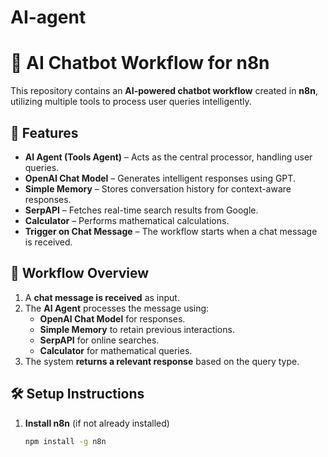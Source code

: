 # AI-agent

# 🤖 AI Chatbot Workflow for n8n

This repository contains an **AI-powered chatbot workflow** created in **n8n**, utilizing multiple tools to process user queries intelligently.

## 🚀 Features  
- **AI Agent (Tools Agent)** – Acts as the central processor, handling user queries.  
- **OpenAI Chat Model** – Generates intelligent responses using GPT.  
- **Simple Memory** – Stores conversation history for context-aware responses.  
- **SerpAPI** – Fetches real-time search results from Google.  
- **Calculator** – Performs mathematical calculations.  
- **Trigger on Chat Message** – The workflow starts when a chat message is received.  

## 📂 Workflow Overview  
1. A **chat message is received** as input.  
2. The **AI Agent** processes the message using:  
   - **OpenAI Chat Model** for responses.  
   - **Simple Memory** to retain previous interactions.  
   - **SerpAPI** for online searches.  
   - **Calculator** for mathematical queries.  
3. The system **returns a relevant response** based on the query type.  

## 🛠️ Setup Instructions  
1. **Install n8n** (if not already installed)  
   ```sh
   npm install -g n8n
